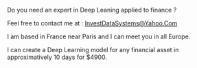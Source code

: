 Do you need an expert in Deep Leaning applied to finance ?

Feel free to contact me at : InvestDataSystems@Yahoo.Com

I am based in France near Paris and I can meet you in all Europe.

I can create a Deep Learning model for any financial asset in approximatively 10 days for $4900.
